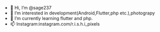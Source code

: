 - 👋 Hi, I’m @sage237
- 👀 I’m interested in development(Android,Flutter,php etc.),photograpy
- 🌱 I’m currently learning flutter and php.
- 📫 Instagram:instagram.com/r.i.s.h.i_pixels 


<!---
sage237/sage237 is a ✨ special ✨ repository because its `README.md` (this file) appears on your GitHub profile.
You can click the Preview link to take a look at your changes.
--->
